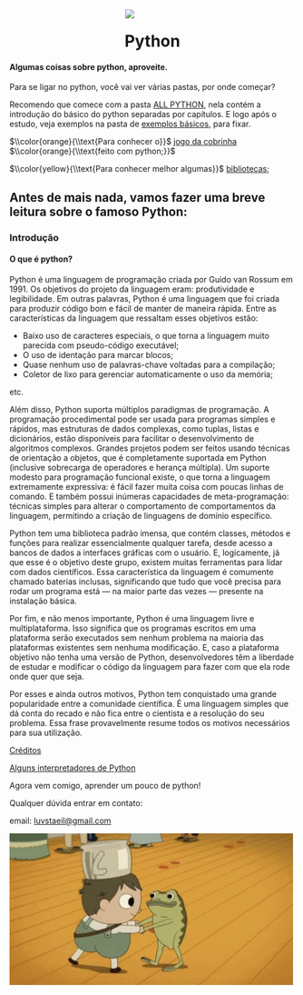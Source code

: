 <img src="images/source.gif" align="right" width="300">

<h1 align="center"> Python </h1>

#### Algumas coisas sobre python, aproveite.
Para se ligar no python, você vai ver várias pastas, por onde começar?

Recomendo que comece com a pasta [ALL PYTHON](https://github.com/pizza2u/Python/tree/master/ALL_Python),
nela contém a introdução do básico do python separadas por capítulos. 
E logo após o estudo, veja exemplos na pasta de [exemplos básicos](https://github.com/pizza2u/Python/tree/master/exemplos_basicos/python), para fixar.


$\\color{orange}{\\text{Para conhecer o}}$   [jogo da cobrinha](https://github.com/pizza2u/Python/blob/master/jogodacobrinha.py/cobrinhafinal.py) $\\color{orange}{\\text{feito com python;}}$ 

$\\color{yellow}{\\text{Para conhecer melhor algumas}}$  [bibliotecas](https://github.com/pizza2u/Python/tree/master/Bibliotecas);




## Antes de mais nada, vamos fazer uma breve leitura sobre o famoso Python: 
### Introdução
#### O que é python?
Python é uma linguagem de programação criada por Guido van Rossum em 1991. Os objetivos do projeto da linguagem eram: produtividade e legibilidade. Em outras palavras, Python é uma linguagem que foi criada para produzir código bom e fácil de manter de maneira rápida. Entre as características da linguagem que ressaltam esses objetivos estão:

- Baixo uso de caracteres especiais, o que torna a linguagem muito parecida com pseudo-código executável;
- O uso de identação para marcar blocos;
- Quase nenhum uso de palavras-chave voltadas para a compilação;
- Coletor de lixo para gerenciar automaticamente o uso da memória;

etc.

Além disso, Python suporta múltiplos paradigmas de programação. A programação procedimental pode ser usada para programas simples e rápidos, mas estruturas de dados complexas, como tuplas, listas e dicionários, estão disponíveis para facilitar o desenvolvimento de algoritmos complexos. Grandes projetos podem ser feitos usando técnicas de orientação a objetos, que é completamente suportada em Python (inclusive sobrecarga de operadores e herança múltipla). Um suporte modesto para programação funcional existe, o que torna a linguagem extremamente expressiva: é fácil fazer muita coisa com poucas linhas de comando. E também possui inúmeras capacidades de meta-programação: técnicas simples para alterar o comportamento de comportamentos da linguagem, permitindo a criação de linguagens de domínio específico.

Python tem uma biblioteca padrão imensa, que contém classes, métodos e funções para realizar essencialmente qualquer tarefa, desde acesso a bancos de dados a interfaces gráficas com o usuário. E, logicamente, já que esse é o objetivo deste grupo, existem muitas ferramentas para lidar com dados científicos. Essa característica da linguagem é comumente chamado baterias inclusas, significando que tudo que você precisa para rodar um programa está — na maior parte das vezes — presente na instalação básica.

Por fim, e não menos importante, Python é uma linguagem livre e multiplataforma. Isso significa que os programas escritos em uma plataforma serão executados sem nenhum problema na maioria das plataformas existentes sem nenhuma modificação. E, caso a plataforma objetivo não tenha uma versão de Python, desenvolvedores têm a liberdade de estudar e modificar o código da linguagem para fazer com que ela rode onde quer que seja.


Por esses e ainda outros motivos, Python tem conquistado uma grande popularidade entre a comunidade científica. É uma linguagem simples que dá conta do recado e não fica entre o cientista e a resolução do seu problema. Essa frase provavelmente resume todos os motivos necessários para sua utilização.

[Créditos](http://pyscience-brasil.wikidot.com/python:python-oq-e-pq)

 [Alguns interpretadores de Python](https://github.com/pizza2u/Python/blob/master/interponline.txt)

Agora vem comigo, aprender um pouco de python!

Qualquer dúvida entrar em contato:

email: luvstaeil@gmail.com




<img src="images/tenor.gif" align="center" width="500">

